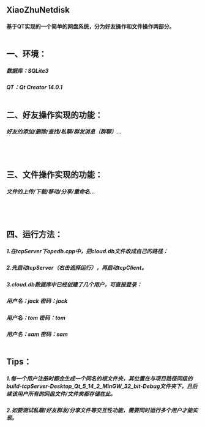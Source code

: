 ## XiaoZhuNetdisk
#### 基于QT实现的一个简单的网盘系统，分为好友操作和文件操作两部分。<br><br>
## 一、环境：
##### 数据库：SQLite3
##### QT：Qt Creator 14.0.1<br><br>
## 二、好友操作实现的功能：
##### 好友的添加/删除/查找/私聊/群发消息（群聊）...
<br><br>
## 三、文件操作实现的功能：
##### 文件的上传/下载/移动/分享/重命名...
<br><br>
## 四、运行方法：
##### 1.在tcpServer下opedb.cpp中，把cloud.db文件改成自己的路径：
##### 2.先启动tcpServer（右击选择运行），再启动tcpClient。
##### 3.cloud.db数据库中已经创建了几个用户，可直接登录：
##### 用户名：jack 密码：jack
##### 用户名：tom 密码：tom
##### 用户名：sam 密码：sam<br><br>
## Tips：
##### 1.每一个用户注册时都会生成一个同名的根文件夹，其位置在与项目路径同级的build-tcpServer-Desktop_Qt_5_14_2_MinGW_32_bit-Debug文件夹下，且后续该用户所有的网盘文件/文件夹都存储在此。
##### 2.如要测试私聊/好友群发/分享文件等交互性功能，需要同时运行多个用户才能实现。
<br><br>
<br><br>
